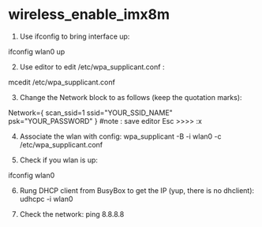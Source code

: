 # wireless_enable_imx8m

1. Use ifconfig to bring interface up:

ifconfig wlan0 up

2. Use editor to edit /etc/wpa_supplicant.conf :

mcedit /etc/wpa_supplicant.conf

3. Change the Network block to as follows (keep the quotation marks):

Network={
	scan_ssid=1
	ssid="YOUR_SSID_NAME"
	psk="YOUR_PASSWORD"
}
#note : save editor Esc >>>> :x
 

4. Associate the wlan with config:
wpa_supplicant -B -i wlan0 -c /etc/wpa_supplicant.conf

 

5. Check if you wlan is up:

ifconfig wlan0



6. Rung DHCP client from BusyBox to get the IP (yup, there is no dhclient):
udhcpc -i wlan0



7. Check the network:
ping 8.8.8.8
